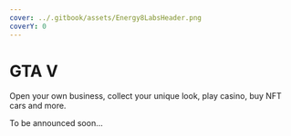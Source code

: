 ```yaml
---
cover: ../.gitbook/assets/Energy8LabsHeader.png
coverY: 0
---
```


# GTA V

Open your own business, collect your unique look, play casino, buy NFT cars and more.

To be announced soon...
